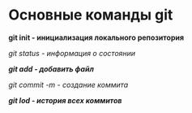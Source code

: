# Основные команды git
**git init - инициализация локального репозитория**
  
 *git status - информация о состоянии* 

 ***git add -  добавить файл***

 *git commit -m -  создание коммита*

 ***git lod -  история всех коммитов***